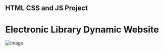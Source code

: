 ## HTML CSS and JS Project 
# Electronic Library Dynamic Website
![image](https://github.com/tamaraabuhawileh/Front-End/assets/90730053/f6ed078a-964d-48ee-974d-6ad8133898b2)
